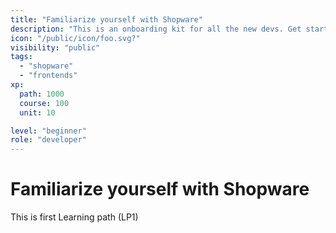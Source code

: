 ```yaml
---
title: "Familiarize yourself with Shopware"
description: "This is an onboarding kit for all the new devs. Get started with this course for to quikly get aquainted with Shopware concepts."
icon: "/public/icon/foo.svg?" 
visibility: "public"
tags:
  - "shopware"
  - "frontends"
xp:
  path: 1000
  course: 100
  unit: 10

level: "beginner"
role: "developer"
---
```


# Familiarize yourself with Shopware

This is first Learning path (LP1)